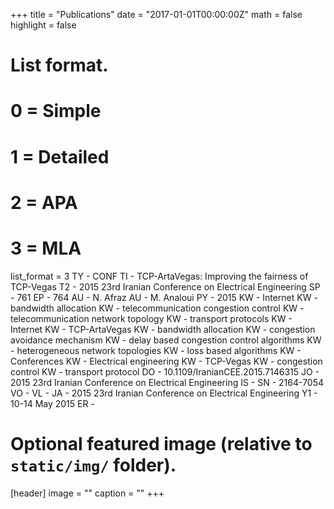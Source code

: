 +++
title = "Publications"
date = "2017-01-01T00:00:00Z"
math = false
highlight = false

# List format.
#   0 = Simple
#   1 = Detailed
#   2 = APA
#   3 = MLA
list_format = 3
TY  - CONF
TI  - TCP-ArtaVegas: Improving the fairness of TCP-Vegas
T2  - 2015 23rd Iranian Conference on Electrical Engineering
SP  - 761
EP  - 764
AU  - N. Afraz
AU  - M. Analoui
PY  - 2015
KW  - Internet
KW  - bandwidth allocation
KW  - telecommunication congestion control
KW  - telecommunication network topology
KW  - transport protocols
KW  - Internet
KW  - TCP-ArtaVegas
KW  - bandwidth allocation
KW  - congestion avoidance mechanism
KW  - delay based congestion control algorithms
KW  - heterogeneous network topologies
KW  - loss based algorithms
KW  - Conferences
KW  - Electrical engineering
KW  - TCP-Vegas
KW  - congestion control
KW  - transport protocol
DO  - 10.1109/IranianCEE.2015.7146315
JO  - 2015 23rd Iranian Conference on Electrical Engineering
IS  - 
SN  - 2164-7054
VO  - 
VL  - 
JA  - 2015 23rd Iranian Conference on Electrical Engineering
Y1  - 10-14 May 2015
ER  - 




# Optional featured image (relative to `static/img/` folder).
[header]
image = ""
caption = ""
+++

